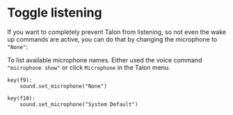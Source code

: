 # Toggle listening

If you want to completely prevent Talon from listening, so not even the wake up commands are active, you can do that by changing the microphone to `"None"`:

To list available microphone names. Either used the voice command `"microphone show"` or click `Microphone` in the Talon menu.

```talon
key(f9):
    sound.set_microphone("None")

key(f10):
    sound.set_microphone("System Default")
```

